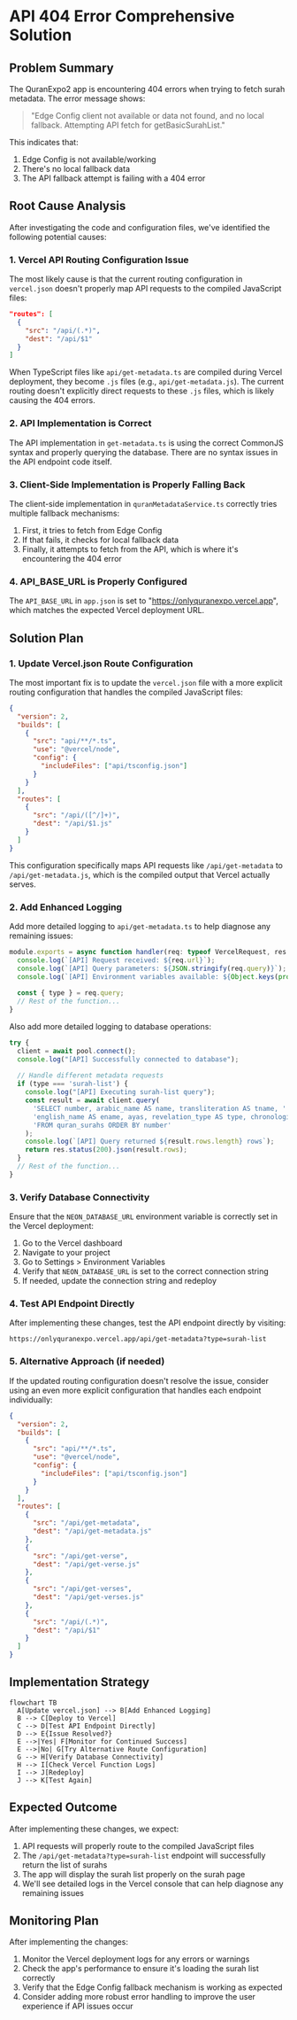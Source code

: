 # API 404 Error Comprehensive Solution

## Problem Summary

The QuranExpo2 app is encountering 404 errors when trying to fetch surah metadata. The error message shows:
> "Edge Config client not available or data not found, and no local fallback. Attempting API fetch for getBasicSurahList."

This indicates that:
1. Edge Config is not available/working
2. There's no local fallback data
3. The API fallback attempt is failing with a 404 error

## Root Cause Analysis

After investigating the code and configuration files, we've identified the following potential causes:

### 1. Vercel API Routing Configuration Issue

The most likely cause is that the current routing configuration in `vercel.json` doesn't properly map API requests to the compiled JavaScript files:

```json
"routes": [
  {
    "src": "/api/(.*)",
    "dest": "/api/$1"
  }
]
```

When TypeScript files like `api/get-metadata.ts` are compiled during Vercel deployment, they become `.js` files (e.g., `api/get-metadata.js`). The current routing doesn't explicitly direct requests to these `.js` files, which is likely causing the 404 errors.

### 2. API Implementation is Correct

The API implementation in `get-metadata.ts` is using the correct CommonJS syntax and properly querying the database. There are no syntax issues in the API endpoint code itself.

### 3. Client-Side Implementation is Properly Falling Back

The client-side implementation in `quranMetadataService.ts` correctly tries multiple fallback mechanisms:
1. First, it tries to fetch from Edge Config
2. If that fails, it checks for local fallback data
3. Finally, it attempts to fetch from the API, which is where it's encountering the 404 error

### 4. API_BASE_URL is Properly Configured

The `API_BASE_URL` in `app.json` is set to "https://onlyquranexpo.vercel.app", which matches the expected Vercel deployment URL.

## Solution Plan

### 1. Update Vercel.json Route Configuration

The most important fix is to update the `vercel.json` file with a more explicit routing configuration that handles the compiled JavaScript files:

```json
{
  "version": 2,
  "builds": [
    {
      "src": "api/**/*.ts",
      "use": "@vercel/node",
      "config": {
        "includeFiles": ["api/tsconfig.json"]
      }
    }
  ],
  "routes": [
    {
      "src": "/api/([^/]+)",
      "dest": "/api/$1.js"
    }
  ]
}
```

This configuration specifically maps API requests like `/api/get-metadata` to `/api/get-metadata.js`, which is the compiled output that Vercel actually serves.

### 2. Add Enhanced Logging

Add more detailed logging to `api/get-metadata.ts` to help diagnose any remaining issues:

```javascript
module.exports = async function handler(req: typeof VercelRequest, res: typeof VercelResponse) {
  console.log(`[API] Request received: ${req.url}`);
  console.log(`[API] Query parameters: ${JSON.stringify(req.query)}`);
  console.log(`[API] Environment variables available: ${Object.keys(process.env).join(', ')}`);
  
  const { type } = req.query;
  // Rest of the function...
}
```

Also add more detailed logging to database operations:

```javascript
try {
  client = await pool.connect();
  console.log("[API] Successfully connected to database");
  
  // Handle different metadata requests
  if (type === 'surah-list') {
    console.log("[API] Executing surah-list query");
    const result = await client.query(
      'SELECT number, arabic_name AS name, transliteration AS tname, ' +
      'english_name AS ename, ayas, revelation_type AS type, chronological_order AS "order", rukus ' +
      'FROM quran_surahs ORDER BY number'
    );
    console.log(`[API] Query returned ${result.rows.length} rows`);
    return res.status(200).json(result.rows);
  }
  // Rest of the function...
}
```

### 3. Verify Database Connectivity

Ensure that the `NEON_DATABASE_URL` environment variable is correctly set in the Vercel deployment:

1. Go to the Vercel dashboard
2. Navigate to your project
3. Go to Settings > Environment Variables
4. Verify that `NEON_DATABASE_URL` is set to the correct connection string
5. If needed, update the connection string and redeploy

### 4. Test API Endpoint Directly

After implementing these changes, test the API endpoint directly by visiting:
```
https://onlyquranexpo.vercel.app/api/get-metadata?type=surah-list
```

### 5. Alternative Approach (if needed)

If the updated routing configuration doesn't resolve the issue, consider using an even more explicit configuration that handles each endpoint individually:

```json
{
  "version": 2,
  "builds": [
    {
      "src": "api/**/*.ts",
      "use": "@vercel/node",
      "config": {
        "includeFiles": ["api/tsconfig.json"]
      }
    }
  ],
  "routes": [
    {
      "src": "/api/get-metadata",
      "dest": "/api/get-metadata.js"
    },
    {
      "src": "/api/get-verse",
      "dest": "/api/get-verse.js"
    },
    {
      "src": "/api/get-verses",
      "dest": "/api/get-verses.js"
    },
    {
      "src": "/api/(.*)",
      "dest": "/api/$1"
    }
  ]
}
```

## Implementation Strategy

```mermaid
flowchart TB
  A[Update vercel.json] --> B[Add Enhanced Logging]
  B --> C[Deploy to Vercel]
  C --> D[Test API Endpoint Directly]
  D --> E{Issue Resolved?}
  E -->|Yes| F[Monitor for Continued Success]
  E -->|No| G[Try Alternative Route Configuration]
  G --> H[Verify Database Connectivity]
  H --> I[Check Vercel Function Logs]
  I --> J[Redeploy]
  J --> K[Test Again]
```

## Expected Outcome

After implementing these changes, we expect:

1. API requests will properly route to the compiled JavaScript files
2. The `/api/get-metadata?type=surah-list` endpoint will successfully return the list of surahs
3. The app will display the surah list properly on the surah page
4. We'll see detailed logs in the Vercel console that can help diagnose any remaining issues

## Monitoring Plan

After implementing the changes:

1. Monitor the Vercel deployment logs for any errors or warnings
2. Check the app's performance to ensure it's loading the surah list correctly
3. Verify that the Edge Config fallback mechanism is working as expected
4. Consider adding more robust error handling to improve the user experience if API issues occur